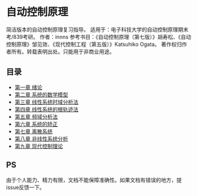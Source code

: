 # 自动控制原理

简洁版本的自动控制原理复习指导。
适用于：电子科技大学的自动控制原理期末考/839考研。
作者：innns
参考书目：《自动控制原理（第七版）》胡寿松、《自动控制原理》邹见效、《现代控制工程（第五版）》Katsuhiko Ogata。
著作权归作者所有。转载表明出处。只能用于非商业用途。

## 目录

+ [第一章 绪论](src/C1_绪论.md)
+ [第二章 系统的数学模型](src/C2_系统的数学模型.md)
+ [第三章 线性系统时域分析法](src/C3_线性系统时域分析法.md)
+ [第四章 线性系统的根轨迹法](src/C4_线性系统的根轨迹法.md)
+ [第五章 频域分析法](src/C5_频域分析法.md)
+ [第六章 系统的矫正](src/C6_系统的矫正.md)
+ [第七章 离散系统](src/C7_离散系统.md)
+ [第八章 非线性系统分析](src/C8_非线性系统分析.md)
+ [第九章 现代控制理论](src/C9_现代控制理论.md)

## PS

由于个人能力、精力有限，文档不能保障准确性。如果文档有错误的地方，提issue反馈一下。